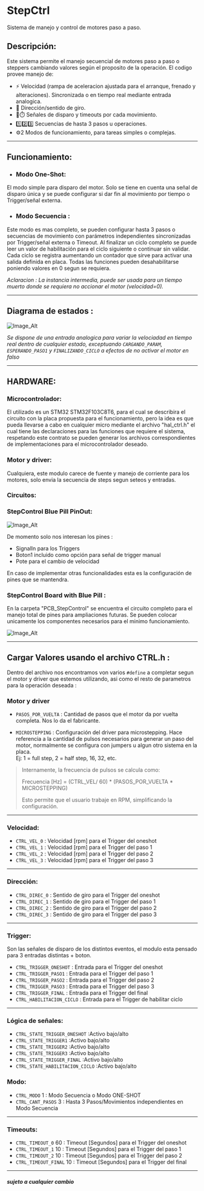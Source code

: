 # StepCtrl 
Sistema de manejo y control de motores paso a paso.
## Descripción:
Este sistema permite el manejo secuencial de motores paso a paso o steppers cambiando valores según el proposito de la operación. 
El codigo provee manejo de: 
- ⚡ Velocidad (rampa de aceleracion ajustada para el arranque, frenado y alteraciones).
  Sincronizada o en tiempo real mediante entrada analogica.
- 🔄 Dirección/sentido de giro.
- 🔫⏱️ Señales de disparo y timeouts por cada movimiento.
- 1️⃣2️⃣3️⃣ Secuencias de hasta 3 pasos u operaciones.
- ⚙️2 Modos de funcionamiento, para tareas simples o complejas.
---
## Funcionamiento:
- ### Modo One-Shot:  
El modo simple para disparo del motor. Solo se tiene en cuenta una señal de disparo única y se puede configurar si dar fin al movimiento por tiempo o Trigger/señal externa.
- ### Modo Secuencia : 
Este modo es mas completo, se pueden configurar hasta 3 pasos o secuencias de movimiento con parámetros independientes sincronizadas por Trigger/señal externa o Timeout.
Al finalizar un ciclo completo se puede leer un valor de habilitación para el ciclo siguiente o continuar sin validar.
Cada ciclo se registra aumentando un contador que sirve para activar una salida definida en placa.
Todas las funciones pueden desahabilitarse poniendo valores en 0 segun se requiera.

*Aclaracion : La instancia intermedia, puede ser usada para un tiempo muerto donde se requiera no accionar el motor (velocidad=0).* 

---

## Diagrama de estados :
![Image_Alt](https://github.com/lucashorminoguez/StepCtrl/blob/main/StepCtrl.diagramaDeEstados.png?raw=true)

*Se dispone de una entrada analogica para variar la velociadad en tiempo real dentro de cualquier estado, exceptuando `CARGANDO_PARAM`, `ESPERANDO_PASO1` y `FINALIZANDO_CICLO` a efectos de no activar el motor en falso*

---

## HARDWARE:
### Microcontrolador:
El utilizado es un STM32 STM32F103C8T6, para el cual se describira el circuito con la placa propuesta para el funcionamiento, pero la idea es que pueda llevarse a cabo en cualquier micro mediante el archivo "hal_ctrl.h" el cual tiene las declaraciones para las funciones que requiere el sistema, respetando este contrato se pueden generar los archivos correspondientes de implementaciones para el microcontrolador deseado.
### Motor y driver:
Cualquiera, este modulo carece de fuente y manejo de corriente para los motores, solo envia la secuencia de steps segun seteos y entradas.
### Circuitos:
### StepControl Blue Pill PinOut: 
![Image_Alt](https://github.com/lucashorminoguez/StepCtrl/blob/main/StepCtrl.BluePillPinOut.png?raw=true)

De momento solo nos interesan los pines : 
- SignalIn para los Triggers
- Boton1 incluido como opción para señal de trigger manual
- Pote para el cambio de velocidad

En caso de implementar otras funcionalidades esta es la configuración de pines que se mantendra.
### StepControl Board with Blue Pill :
En la carpeta "PCB_StepControl" se encuentra el circuito completo para el manejo total de pines para ampliaciones futuras. Se pueden colocar unicamente los componentes necesarios para el minimo funcionamiento.

![Image_Alt](https://github.com/lucashorminoguez/StepCtrl/blob/main/pcb_screenshot.png?raw=true)

---

## Cargar Valores usando el archivo CTRL.h :
Dentro del archivo nos encontramos von varios `#define` a completar segun el motor y driver que estemos utilizando, asi como el resto de parametros para la operación deseada :

### Motor y driver

- `PASOS_POR_VUELTA` : Cantidad de pasos que el motor da por vuelta completa. Nos lo da el fabricante. 

- `MICROSTEPPING`    : Configuración del driver para microstepping. Hace referencia a la cantidad de pulsos necesarios para generar un paso del motor, normalmente se configura con jumpers u algun otro sistema en la placa.  
  Ej: 1 = full step, 2 = half step, 16, 32, etc.

> Internamente, la frecuencia de pulsos se calcula como:  
> 
> Frecuencia [Hz] = (CTRL_VEL/ 60) * (PASOS_POR_VUELTA * MICROSTEPPING)
> 
> Esto permite que el usuario trabaje en RPM, simplificando la configuración.

---
### Velocidad:
- `CTRL_VEL_0` : Velocidad [rpm] para el Trigger del oneshot
- `CTRL_VEL_1` : Velocidad [rpm] para el Trigger del paso 1  
- `CTRL_VEL_2` : Velocidad [rpm] para el Trigger del paso 2
- `CTRL_VEL_3` : Velocidad [rpm] para el Trigger del paso 3
---
### Dirección:
- `CTRL_DIREC_0` : Sentido de giro para el Trigger del oneshot
- `CTRL_DIREC_1` : Sentido de giro para el Trigger del paso 1
- `CTRL_DIREC_2` : Sentido de giro para el Trigger del paso 2
- `CTRL_DIREC_3` : Sentido de giro para el Trigger del paso 3
---
### Trigger:
Son las señales de disparo de los distintos eventos, el modulo esta pensado para 3 entradas distintas + boton.
- `CTRL_TRIGGER_ONESHOT`    : Entrada para el Trigger del oneshot
- `CTRL_TRIGGER_PASO1`      : Entrada para el Trigger del paso 1
- `CTRL_TRIGGER_PASO2`      : Entrada para el Trigger del paso 2
- `CTRL_TRIGGER_PASO3`      : Entrada para el Trigger del paso 3
- `CTRL_TRIGGER_FINAL`      : Entrada para el Trigger del final
- `CTRL_HABILITACION_CICLO` : Entrada para el Trigger de habilitar ciclo
---
### Lógica de señales:
- `CTRL_STATE_TRIGGER_ONESHOT`    :Activo bajo/alto
- `CTRL_STATE_TRIGGER1`           :Activo bajo/alto  
- `CTRL_STATE_TRIGGER2`           :Activo bajo/alto
- `CTRL_STATE_TRIGGER3`           :Activo bajo/alto
- `CTRL_STATE_TRIGGER_FINAL`      :Activo bajo/alto
- `CTRL_STATE_HABILITACION_CICLO` :Activo bajo/alto
### Modo:
- `CTRL_MODO`            1       : Modo Secuencia o Modo ONE-SHOT
- `CTRL_CANT_PASOS`      3       : Hasta 3 Pasos/Movimientos independientes en Modo Secuencia
---
### Timeouts:
- `CTRL_TIMEOUT_0`       60      : Timeout [Segundos] para el Trigger del oneshot
- `CTRL_TIMEOUT_1`       10      : Timeout [Segundos] para el Trigger del paso 1
- `CTRL_TIMEOUT_2`       10      : Timeout [Segundos] para el Trigger del paso 2
- `CTRL_TIMEOUT_FINAL`   10      : Timeout [Segundos] para el Trigger del final
---
##### *sujeto a cualquier cambio*
